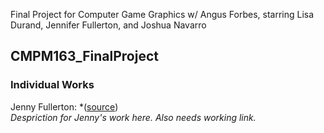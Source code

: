 Final Project for Computer Game Graphics w/ Angus Forbes, starring Lisa Durand, Jennifer Fullerton, and Joshua Navarro

## CMPM163_FinalProject

### Individual Works
Jenny Fullerton:
*([source](https://www.google.com))</small>  
  _Despriction for Jenny's work here. Also needs working link._
